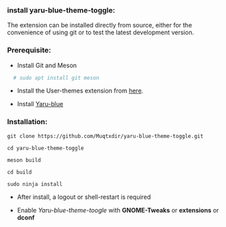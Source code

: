 ### install yaru-blue-theme-toggle:

The extension can be installed directly from source, either for the convenience of using git or to test the latest development version.

### Prerequisite:
- Install Git and Meson
```bash
  # sudo apt install git meson
```
- Install the User-themes extension from [here](https://extensions.gnome.org/extension/19/user-themes/).

- Install [Yaru-blue](https://github.com/Muqtxdir/yaru-blue) 

### Installation:
```
git clone https://github.com/Muqtxdir/yaru-blue-theme-toggle.git
```

```
cd yaru-blue-theme-toggle
```

```
meson build

cd build

sudo ninja install
```

- After install, a logout  or shell-restart is required

- Enable *Yaru-blue-theme-toogle* with **GNOME-Tweaks** or  **extensions** or **dconf**

